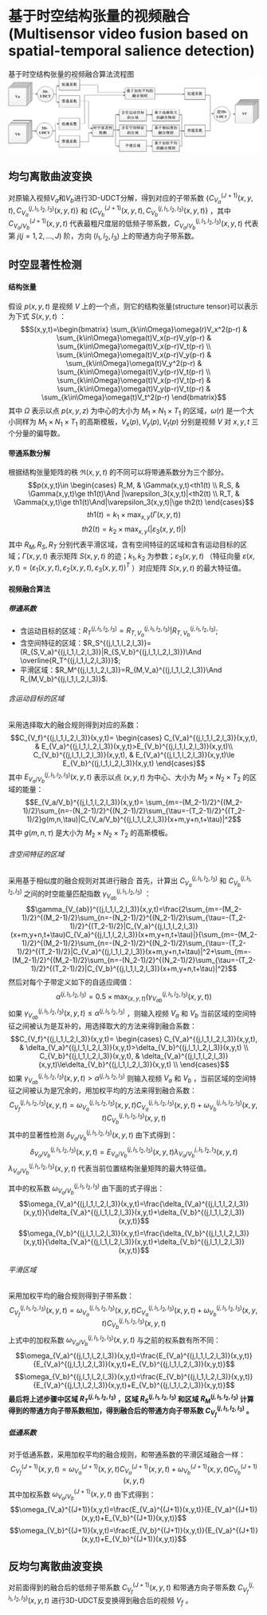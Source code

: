 # 基于时空结构张量的视频融合(Multisensor video fusion based on spatial-temporal salience detection)

基于时空结构张量的视频融合算法流程图
![流程图](assets/markdown-img-paste-20171118154318841.png)

## 均匀离散曲波变换

对原输入视频$V_a$和$V_b$进行3D-UDCT分解，得到对应的子带系数 $\{C_{V_a}^{(J+1)}(x,y,t),C_{V_a}^{(j,l_1,l_2,l_3)}(x,y,t)\}$ 和 $\{C_{V_b}^{(J+1)}(x,y,t),C_{V_b}^{(j,l_1,l_2,l_3)}(x,y,t)\}$ ，其中 $C_{V_a/V_b}^{(J+1)}(x,y,t)$ 代表最粗尺度层的低频子带系数，$C_{V_a/V_b}^{(j,l_1,l_2,l_3)}(x,y,t)$ 代表第 $j(j=1,2,…,J)$ 阶，方向 $(l_1,l_2,l_3)$ 上的带通方向子带系数。

## 时空显著性检测

#### 结构张量

假设 $p(x,y,t)$ 是视频 $V$ 上的一个点，则它的结构张量(structure tensor)可以表示为下式 $S(x,y,t)$ ：
$$S(x,y,t)=\begin{bmatrix}
\sum_{k\in\Omega}\omega(r)V_x^2(p-r) & \sum_{k\in\Omega}\omega(t)V_x(p-r)V_y(p-r) & \sum_{k\in\Omega}\omega(t)V_x(p-r)V_t(p-r) \\
\sum_{k\in\Omega}\omega(t)V_x(p-r)V_y(p-r) & \sum_{k\in\Omega}\omega(t)V_y^2(p-r) & \sum_{k\in\Omega}\omega(t)V_y(p-r)V_t(p-r) \\
\sum_{k\in\Omega}\omega(t)V_x(p-r)V_t(p-r) & \sum_{k\in\Omega}\omega(t)V_y(p-r)V_t(p-r) & \sum_{k\in\Omega}\omega(t)V_t^2(p-r)
\end{bmatrix}$$
其中 $\Omega$ 表示以点 $p(x,y,z)$ 为中心的大小为 $M_1\times {N_1\times T_1}$ 的区域，$\omega(r)$ 是一个大小同样为 $M_1\times {N_1\times T_1}$ 的高斯模板，$V_x(p),V_y(p),V_t(p)$ 分别是视频 $V$ 对 $x,y,t$ 三个分量的偏导数。

#### 带通系数分解

根据结构张量矩阵的秩 $\Re(x,y,t)$ 的不同可以将带通系数分为三个部分。
$$p(x,y,t)\in
\begin{cases}
R_M, & \Gamma(x,y,t)<th1(t) \\
R_S, & \Gamma(x,y,t)\ge th1(t)\And |\varepsilon_3(x,y,t)|<th2(t) \\
R_T, & \Gamma(x,y,t)\ge th1(t)\And|\varepsilon_3(x,y,t)|\ge th2(t)
\end{cases}$$
$$th1(t)=k_1\times\max_{x,y}(\Gamma(x,y,t))$$
$$th2(t)=k_2\times\max_{x,y}(|\varepsilon_3(x,y,t)|)$$
其中 $R_M,R_S,R_T$ 分别代表平滑区域，含有空间特征的区域和含有运动目标的区域；$\Gamma(x,y,t)$ 表示矩阵 $S(x,y,t)$ 的迹；$k_1,k_2$ 为参数；$\varepsilon_3(x,y,t)$ （特征向量 $\varepsilon(x,y,t)=(\varepsilon_1(x,y,t),\varepsilon_2(x,y,t),\varepsilon_3(x,y,t))^T$ ）对应矩阵 $S(x,y,t)$ 的最大特征值。

#### 视频融合算法

##### 带通系数

* 含运动目标的区域：$R_T^{(j,l_1,l_2,l_3)}=R_{T,V_a}^{(j,l_1,l_2,l_3)}|R_{T,V_b}^{(j,l_1,l_2,l_3)}$;
* 含空间特征的区域：$R_S^{(j,l_1,l_2,l_3)}=(R_{S,V_a}^{(j,l_1,l_2,l_3)}|R_{S,V_b}^{(j,l_1,l_2,l_3)})\And \overline{R_T^{(j,l_1,l_2,l_3)}}$;
* 平滑区域：$R_M^{(j,l_1,l_2,l_3)}=R_{M,V_a}^{(j,l_1,l_2,l_3)}\And R_{M,V_b}^{(j,l_1,l_2,l_3)}$.

###### 含运动目标的区域

采用选择取大的融合规则得到对应的系数：
$$C_{V_f}^{(j,l_1,l_2,l_3)}(x,y,t)=
\begin{cases}
C_{V_a}^{(j,l_1,l_2,l_3)}(x,y,t), & E_{V_a}^{(j,l_1,l_2,l_3)}(x,y,t)>E_{V_b}^{(j,l_1,l_2,l_3)}(x,y,t)\\
C_{V_b}^{(j,l_1,l_2,l_3)}(x,y,t), & E_{V_a}^{(j,l_1,l_2,l_3)}(x,y,t)\le E_{V_b}^{(j,l_1,l_2,l_3)}(x,y,t)
\end{cases}$$
其中 $E_{V_a/V_b}^{(j,l_1,l_2,l_3)}(x,y,t)$ 表示以点 $(x,y,t)$ 为中心、大小为 $M_2\times {N_2\times T_2}$ 的区域的能量：
$$E_{V_a/V_b}^{(j,l_1,l_2,l_3)}(x,y,t)= \sum_{m=-(M_2-1)/2}^{(M_2-1)/2}\sum_{n=-(N_2-1)/2}^{(N_2-1)/2}\sum_{\tau=-(T_2-1)/2}^{(T_2-1)/2}g(m,n,\tau)|C_{V_a/V_b}^{(j,l_1,l_2,l_3)}(x+m,y+n,t+\tau)|^2$$
其中 $g(m,n,\tau)$ 是大小为 $M_2\times{N_2\times T_2}$ 的高斯模板。

###### 含空间特征的区域

采用基于相似度的融合规则对其进行融合
首先，计算出 $C_{V_a}^{(j,l_1,l_2,l_3)}$ 和 $C_{V_b}^{(j,l_1,l_2,l_3)}$ 之间的时空能量匹配指数 $\gamma_{V_{ab}}^{(j,l_1,l_2,l_3)}$ ：
$$\gamma_{V_{ab}}^{(j,l_1,l_2,l_3)}(x,y,t)=\frac{2\sum_{m=-(M_2-1)/2}^{(M_2-1)/2}\sum_{n=-(N_2-1)/2}^{(N_2-1)/2}\sum_{\tau=-(T_2-1)/2}^{(T_2-1)/2}|C_{V_a}^{(j,l_1,l_2,l_3)}(x+m,y+n,t+\tau)C_{V_a}^{(j,l_1,l_2,l_3)}(x+m,y+n,t+\tau)|}{\sum_{m=-(M_2-1)/2}^{(M_2-1)/2}\sum_{n=-(N_2-1)/2}^{(N_2-1)/2}\sum_{\tau=-(T_2-1)/2}^{(T_2-1)/2}|C_{V_a}^{(j,l_1,l_2,l_3)}(x+m,y+n,t+\tau)|^2+\sum_{m=-(M_2-1)/2}^{(M_2-1)/2}\sum_{n=-(N_2-1)/2}^{(N_2-1)/2}\sum_{\tau=-(T_2-1)/2}^{(T_2-1)/2}|C_{V_b}^{(j,l_1,l_2,l_3)}(x+m,y+n,t+\tau)|^2}$$
然后对每个子带定义如下的自适应阈值：
$$\alpha^{(j,l_1,l_2,l_3)}=0.5\times\max_{(x,y,t)}(\gamma_{V_{ab}}^{(j,l_1,l_2,l_3)}(x,y,t))$$
如果 $\gamma_{V_{ab}}^{(j,l_1,l_2,l_3)}(x,y,t)\le\alpha^{(j,l_1,l_2,l_3)}$ ，则输入视频 $V_a$ 和 $V_b$ 当前区域的空间特征之间被认为是互补的，用选择取大的方法来得到融合系数：
$$C_{V_f}^{(j,l_1,l_2,l_3)}(x,y,t)=
\begin{cases}
C_{V_a}^{(j,l_1,l_2,l_3)}(x,y,t), & \delta_{V_a}^{(j,l_1,l_2,l_3)}(x,y,t)>\delta_{V_b}^{(j,l_1,l_2,l_3)}(x,y,t) \\
C_{V_b}^{(j,l_1,l_2,l_3)}(x,y,t), & \delta_{V_a}^{(j,l_1,l_2,l_3)}(x,y,t)\le\delta_{V_b}^{(j,l_1,l_2,l_3)}(x,y,t) \\
\end{cases}$$
如果 $\gamma_{V_{ab}}^{(j,l_1,l_2,l_3)}(x,y,t)>\alpha^{(j,l_1,l_2,l_3)}$ 则输入视频 $V_a$ 和 $V_b$ ，当前区域的空间特征之间被认为是冗余的，用加权平均的方法来得到融合系数：
$$C_{V_f}^{(j,l_1,l_2,l_3)}(x,y,t)=\omega_{V_a}^{(j,l_1,l_2,l_3)}(x,y,t)C_{V_a}^{(j,l_1,l_2,l_3)}(x,y,t)+\omega_{V_b}^{(j,l_1,l_2,l_3)}(x,y,t)C_{V_b}^{(j,l_1,l_2,l_3)}(x,y,t)$$
其中的显著性检测 $\delta_{V_a/V_b}^{(j,l_1,l_2,l_3)}(x,y,t)$ 由下式得到：
$$\delta_{V_a/V_b}^{(j,l_1,l_2,l_3)}(x,y,t)=E_{V_a/V_b}^{(j,l_1,l_2,l_3)}(x,y,t)\lambda_{V_a/V_b}^{j,l_1,l_2,l_3}(x,y,t)$$
$\lambda_{V_a/V_b}^{(j,l_1,l_2,l_3)}(x,y,t)$ 代表当前位置结构张量矩阵的最大特征值。

其中的权系数 $\omega_{V_a/V_b}^{(j,l_1,l_2,l_3)}$ 由下面的式子得出：
$$\omega_{V_a}^{(j,l_1,l_2,l_3)}(x,y,t)=\frac{\delta_{V_a}^{(j,l_1,l_2,l_3)}(x,y,t)}{\delta_{V_a}^{(j,l_1,l_2,l_3)}(x,y,t)+\delta_{V_b}^{(j,l_1,l_2,l_3)}(x,y,t)}$$
$$\omega_{V_b}^{(j,l_1,l_2,l_3)}(x,y,t)=\frac{\delta_{V_b}^{(j,l_1,l_2,l_3)}(x,y,t)}{\delta_{V_a}^{(j,l_1,l_2,l_3)}(x,y,t)+\delta_{V_b}^{(j,l_1,l_2,l_3)}(x,y,t)}$$

###### 平滑区域

采用加权平均的融合规则得到子带系数：
$$C_{V_f}^{(j,l_1,l_2,l_3)}(x,y,t)=\omega_{V_a}^{(j,l_1,l_2,l_3)}(x,y,t)C_{V_a}^{(j,l_1,l_2,l_3)}(x,y,t)+\omega_{V_b}^{(j,l_1,l_2,l_3)}(x,y,t)C_{V_b}^{(j,l_1,l_2,l_3)}(x,y,t)$$
上式中的加权系数 $\omega_{V_a/V_b}^{(j,l_1,l_2,l_3)}(x,y,t)$ 与之前的权系数有所不同：
$$\omega_{V_a}^{(j,l_1,l_2,l_3)}(x,y,t)=\frac{E_{V_a}^{(j,l_1,l_2,l_3)}(x,y,t)}{E_{V_a}^{(j,l_1,l_2,l_3)}(x,y,t)+E_{V_b}^{(j,l_1,l_2,l_3)}(x,y,t)}$$
$$\omega_{V_b}^{(j,l_1,l_2,l_3)}(x,y,t)=\frac{E_{V_b}^{(j,l_1,l_2,l_3)}(x,y,t)}{E_{V_a}^{(j,l_1,l_2,l_3)}(x,y,t)+E_{V_b}^{(j,l_1,l_2,l_3)}(x,y,t)}$$
**最后将上述步骤中区域 $R_T^{(j,l_1,l_2,l_3)}$ ，区域 $R_S^{(j,l_1,l_2,l_3)}$ 和区域 $R_M^{(j,l_1,l_2,l_3)}$ 计算得到的带通方向子带系数相加，得到融合后的带通方向子带系数 $C_{V_f}^{(j,l_1,l_2,l_3)}$ 。**

##### 低通系数

对于低通系数，采用加权平均的融合规则，和带通系数的平滑区域融合一样：
$$C_{V_f}^{(J+1)}(x,y,t)=\omega_{V_a}^{(J+1)}(x,y,t)C_{V_a}^{(J+1)}(x,y,t)+\omega_{V_b}^{(J+1)}(x,y,t)C_{V_b}^{(J+1)}(x,y,t)$$
其中加权系数 $\omega_{V_a/V_b}^{(J+1)}(x,y,t)$ 由下式得到：
$$\omega_{V_a}^{(J+1)}(x,y,t)=\frac{E_{V_a}^{(J+1)}(x,y,t)}{E_{V_a}^{(J+1)}(x,y,t)+E_{V_b}^{(J+1)}(x,y,t)}$$
$$\omega_{V_b}^{(J+1)}(x,y,t)=\frac{E_{V_b}^{(J+1)}(x,y,t)}{E_{V_a}^{(J+1)}(x,y,t)+E_{V_b}^{(J+1)}(x,y,t)}$$

## 反均匀离散曲波变换

对前面得到的融合后的低频子带系数 $C_{V_f}^{(J+1)}(x,y,t)$ 和带通方向子带系数 $C_{V_f}^{(j,l_1,l_2,l_3)}(x,y,t)$ 进行3D-UDCT反变换得到融合后的视频 $V_f$ 。

